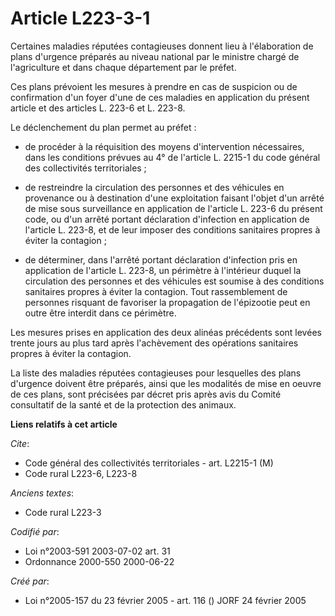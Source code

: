 # Article L223-3-1

Certaines maladies réputées contagieuses donnent lieu à l'élaboration de plans d'urgence préparés au niveau national par le
ministre chargé de l'agriculture et dans chaque département par le préfet.

Ces plans prévoient les mesures à prendre en cas de suspicion ou de confirmation d'un foyer d'une de ces maladies en
application du présent article et des articles L. 223-6 et L. 223-8.

Le déclenchement du plan permet au préfet :

- de procéder à la réquisition des moyens d'intervention nécessaires, dans les conditions prévues au 4° de l'article L.
2215-1 du code général des collectivités territoriales ;

- de restreindre la circulation des personnes et des véhicules en provenance ou à destination d'une exploitation faisant
l'objet d'un arrêté de mise sous surveillance en application de l'article L. 223-6 du présent code, ou d'un arrêté portant
déclaration d'infection en application de l'article L. 223-8, et de leur imposer des conditions sanitaires propres à éviter
la contagion ;

- de déterminer, dans l'arrêté portant déclaration d'infection pris en application de l'article L. 223-8, un périmètre à
l'intérieur duquel la circulation des personnes et des véhicules est soumise à des conditions sanitaires propres à éviter la
contagion. Tout rassemblement de personnes risquant de favoriser la propagation de l'épizootie peut en outre être interdit
dans ce périmètre.

Les mesures prises en application des deux alinéas précédents sont levées trente jours au plus tard après l'achèvement des
opérations sanitaires propres à éviter la contagion.

La liste des maladies réputées contagieuses pour lesquelles des plans d'urgence doivent être préparés, ainsi que les
modalités de mise en oeuvre de ces plans, sont précisées par décret pris après avis du Comité consultatif de la santé et de
la protection des animaux.

**Liens relatifs à cet article**

_Cite_:

  - Code général des collectivités territoriales - art. L2215-1 (M)
  - Code rural L223-6, L223-8

_Anciens textes_:

  - Code rural L223-3

_Codifié par_:

  - Loi n°2003-591 2003-07-02 art. 31
  - Ordonnance 2000-550 2000-06-22

_Créé par_:

  - Loi n°2005-157 du 23 février 2005 - art. 116 () JORF 24 février 2005
